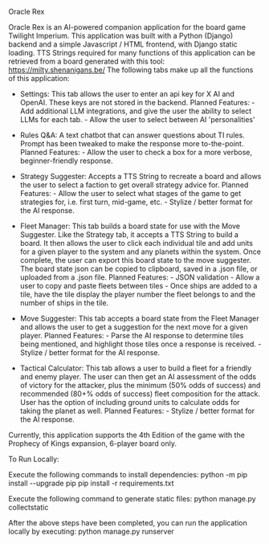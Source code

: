 Oracle Rex

Oracle Rex is an AI-powered companion application for the board game Twilight Imperium. This application was built with a Python (Django) backend and a simple Javascript / HTML frontend, with Django static loading.
TTS Strings required for many functions of this application can be retrieved from a board generated with this tool: https://milty.shenanigans.be/
The following tabs make up all the functions of this application:
  
  - Settings: This tab allows the user to enter an api key for X AI and OpenAI. These keys are not stored in the backend.
  Planned Features: - Add additional LLM integrations, and give the user the ability to select LLMs for each tab.
                    - Allow the user to select between AI 'personalities'
  
  - Rules Q&A: A text chatbot that can answer questions about TI rules. Prompt has been tweaked to make the response more to-the-point.
  Planned Features: - Allow the user to check a box for a more verbose, beginner-friendly response.

  - Strategy Suggester: Accepts a TTS String to recreate a board and allows the user to select a faction to get overall strategy advice for.
  Planned Features: - Allow the user to select what stages of the game to get strategies for, i.e. first turn, mid-game, etc.
                    - Stylize / better format for the AI response.

  - Fleet Manager: This tab builds a board state for use with the Move Suggester. Like the Strategy tab, it accepts a TTS String to build a board.
  It then allows the user to click each individual tile and add units for a given player to the system and any planets within the system.
  Once complete, the user can export this board state to the move suggester. The board state json can be copied to clipboard, saved in a .json file, or uploaded from a .json file.
  Planned Features: - JSON validation
                    - Allow a user to copy and paste fleets between tiles
                    - Once ships are added to a tile, have the tile display the player number the fleet belongs to and the number of ships in the tile.

  - Move Suggester: This tab accepts a board state from the Fleet Manager and allows the user to get a suggestion for the next move for a given player.
  Planned Features: - Parse the AI response to determine tiles being mentioned, and highlight those tiles once a response is received.
                    - Stylize / better format for the AI response.
    
  - Tactical Calculator: This tab allows a user to build a fleet for a friendly and enemy player. The user can then get an AI assessment of the odds of victory for the attacker,
  plus the minimum (50% odds of success) and recommended (80+% odds of success) fleet composition for the attack.
  User has the option of including ground units to calculate odds for taking the planet as well.
  Planned Features: - Stylize / better format for the AI response.

Currently, this application supports the 4th Edition of the game with the Prophecy of Kings expansion, 6-player board only.

To Run Locally:

Execute the following commands to install dependencies:
    python -m pip install --upgrade pip
    pip install -r requirements.txt

Execute the following command to generate static files:
    python manage.py collectstatic

After the above steps have been completed, you can run the application locally by executing:
    python manage.py runserver